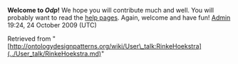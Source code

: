 __Welcome to _Odp_!__ We hope you will contribute much and well. 
You will probably want to read the [help pages](http://ontologydesignpatterns.org/wiki/Help:Contents "Help:Contents"). Again, welcome and have fun! [Admin](../User/ValentinaPresutti.md "User:ValentinaPresutti") 19:24, 24 October 2009 (UTC)





Retrieved from "[http://ontologydesignpatterns.org/wiki/User\_talk:RinkeHoekstra](../User_talk/RinkeHoekstra.md)"